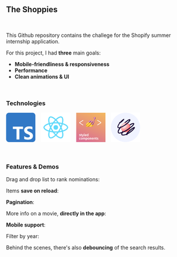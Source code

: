 ## The Shoppies

<br />

This Github repository contains the challege for the Shopify summer internship
application.

For this project, I had **three** main goals:

- **Mobile-friendliness & responsiveness**
- **Performance**
- **Clean animations & UI**

<br />

### Technologies

<a href="https://www.typescriptlang.org/"><img alt="Typescript" src="./assets/typescriptLogo.png" width="80" height="80"/></a>
&nbsp;&nbsp;
<a href="https://reactjs.org/"><img alt="React" src="./assets/reactLogo.png" width="80" height="80"/></a>
&nbsp;&nbsp;
<a href="https://styled-components.com/"><img alt="React Styled Components" src="./assets/styledComponents.png" width="80" height="80"/></a>
&nbsp;&nbsp;
<a href="https://www.react-spring.io/"><img alt="React Spring" src="./assets/reactSpring.png" width="80" height="80"/></a>

<br />

### Features & Demos

Drag and drop list to rank nominations:

Items **save on reload**:

**Pagination**:

More info on a movie, **directly in the app**:

**Mobile support**:

Filter by year:

Behind the scenes, there's also **debouncing** of the search results.
